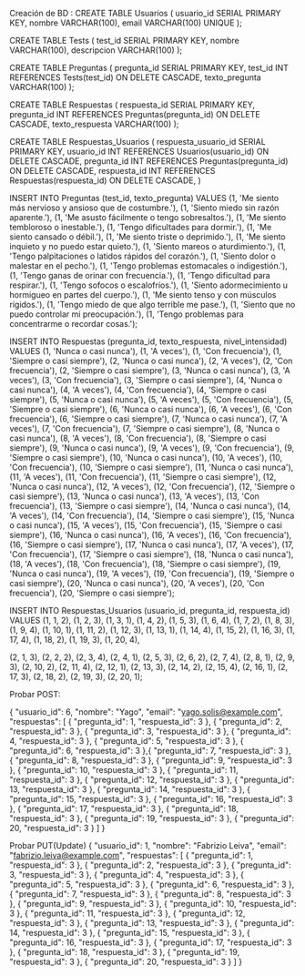 Creación de BD :
CREATE TABLE Usuarios (
    usuario_id SERIAL PRIMARY KEY,
    nombre VARCHAR(100),
    email VARCHAR(100) UNIQUE
);

CREATE TABLE Tests (
    test_id SERIAL PRIMARY KEY,
    nombre VARCHAR(100),
    descripcion VARCHAR(100)
);

CREATE TABLE Preguntas (
    pregunta_id SERIAL PRIMARY KEY,
    test_id INT REFERENCES Tests(test_id) ON DELETE CASCADE,
    texto_pregunta VARCHAR(100)
);

CREATE TABLE Respuestas (
    respuesta_id SERIAL PRIMARY KEY,
    pregunta_id INT REFERENCES Preguntas(pregunta_id) ON DELETE CASCADE,
    texto_respuesta VARCHAR(100)
);

CREATE TABLE Respuestas_Usuarios (
    respuesta_usuario_id SERIAL PRIMARY KEY,
    usuario_id INT REFERENCES Usuarios(usuario_id) ON DELETE CASCADE,
    pregunta_id INT REFERENCES Preguntas(pregunta_id) ON DELETE CASCADE,
    respuesta_id INT REFERENCES Respuestas(respuesta_id) ON DELETE CASCADE,
)

INSERT INTO Preguntas (test_id, texto_pregunta) VALUES
(1, 'Me siento más nervioso y ansioso que de costumbre.'),
(1, 'Siento miedo sin razón aparente.'),
(1, 'Me asusto fácilmente o tengo sobresaltos.'),
(1, 'Me siento tembloroso o inestable.'),
(1, 'Tengo dificultades para dormir.'),
(1, 'Me siento cansado o débil.'),
(1, 'Me siento triste o deprimido.'),
(1, 'Me siento inquieto y no puedo estar quieto.'),
(1, 'Siento mareos o aturdimiento.'),
(1, 'Tengo palpitaciones o latidos rápidos del corazón.'),
(1, 'Siento dolor o malestar en el pecho.'),
(1, 'Tengo problemas estomacales o indigestión.'),
(1, 'Tengo ganas de orinar con frecuencia.'),
(1, 'Tengo dificultad para respirar.'),
(1, 'Tengo sofocos o escalofríos.'),
(1, 'Siento adormecimiento u hormigueo en partes del cuerpo.'),
(1, 'Me siento tenso y con músculos rígidos.'),
(1, 'Tengo miedo de que algo terrible me pase.'),
(1, 'Siento que no puedo controlar mi preocupación.'),
(1, 'Tengo problemas para concentrarme o recordar cosas.');

INSERT INTO Respuestas (pregunta_id, texto_respuesta, nivel_intensidad) VALUES
(1, 'Nunca o casi nunca'),
(1, 'A veces'),
(1, 'Con frecuencia'),
(1, 'Siempre o casi siempre'),
(2, 'Nunca o casi nunca'),
(2, 'A veces'),
(2, 'Con frecuencia'),
(2, 'Siempre o casi siempre'),
(3, 'Nunca o casi nunca'),
(3, 'A veces'),
(3, 'Con frecuencia'),
(3, 'Siempre o casi siempre'),
(4, 'Nunca o casi nunca'),
(4, 'A veces'),
(4, 'Con frecuencia'),
(4, 'Siempre o casi siempre'),
(5, 'Nunca o casi nunca'),
(5, 'A veces'),
(5, 'Con frecuencia'),
(5, 'Siempre o casi siempre'),
(6, 'Nunca o casi nunca'),
(6, 'A veces'),
(6, 'Con frecuencia'),
(6, 'Siempre o casi siempre'),
(7, 'Nunca o casi nunca'),
(7, 'A veces'),
(7, 'Con frecuencia'),
(7, 'Siempre o casi siempre'),
(8, 'Nunca o casi nunca'),
(8, 'A veces'),
(8, 'Con frecuencia'),
(8, 'Siempre o casi siempre'),
(9, 'Nunca o casi nunca'),
(9, 'A veces'),
(9, 'Con frecuencia'),
(9, 'Siempre o casi siempre'),
(10, 'Nunca o casi nunca'),
(10, 'A veces'),
(10, 'Con frecuencia'),
(10, 'Siempre o casi siempre'),
(11, 'Nunca o casi nunca'),
(11, 'A veces'),
(11, 'Con frecuencia'),
(11, 'Siempre o casi siempre'),
(12, 'Nunca o casi nunca'),
(12, 'A veces'),
(12, 'Con frecuencia'),
(12, 'Siempre o casi siempre'),
(13, 'Nunca o casi nunca'),
(13, 'A veces'),
(13, 'Con frecuencia'),
(13, 'Siempre o casi siempre'),
(14, 'Nunca o casi nunca'),
(14, 'A veces'),
(14, 'Con frecuencia'),
(14, 'Siempre o casi siempre'),
(15, 'Nunca o casi nunca'),
(15, 'A veces'),
(15, 'Con frecuencia'),
(15, 'Siempre o casi siempre'),
(16, 'Nunca o casi nunca'),
(16, 'A veces'),
(16, 'Con frecuencia'),
(16, 'Siempre o casi siempre'),
(17, 'Nunca o casi nunca'),
(17, 'A veces'),
(17, 'Con frecuencia'),
(17, 'Siempre o casi siempre'),
(18, 'Nunca o casi nunca'),
(18, 'A veces'),
(18, 'Con frecuencia'),
(18, 'Siempre o casi siempre'),
(19, 'Nunca o casi nunca'),
(19, 'A veces'),
(19, 'Con frecuencia'),
(19, 'Siempre o casi siempre'),
(20, 'Nunca o casi nunca'),
(20, 'A veces'),
(20, 'Con frecuencia'),
(20, 'Siempre o casi siempre');

INSERT INTO Respuestas_Usuarios (usuario_id, pregunta_id, respuesta_id) VALUES
(1, 1, 2),
(1, 2, 3),
(1, 3, 1),
(1, 4, 2),
(1, 5, 3),
(1, 6, 4),
(1, 7, 2),
(1, 8, 3),
(1, 9, 4),
(1, 10, 1),
(1, 11, 2),
(1, 12, 3),
(1, 13, 1),
(1, 14, 4),
(1, 15, 2),
(1, 16, 3),
(1, 17, 4),
(1, 18, 2),
(1, 19, 3),
(1, 20, 4),

(2, 1, 3),
(2, 2, 2),
(2, 3, 4),
(2, 4, 1),
(2, 5, 3),
(2, 6, 2),
(2, 7, 4),
(2, 8, 1),
(2, 9, 3),
(2, 10, 2),
(2, 11, 4),
(2, 12, 1),
(2, 13, 3),
(2, 14, 2),
(2, 15, 4),
(2, 16, 1),
(2, 17, 3),
(2, 18, 2),
(2, 19, 3),
(2, 20, 1);

Probar POST:

{
    "usuario_id": 6,
    "nombre": "Yago",
    "email": "yago.solis@example.com",
    "respuestas": [
        {
            "pregunta_id": 1,
            "respuesta_id": 3
        },
        {
            "pregunta_id": 2,
            "respuesta_id": 3
        },
        {
            "pregunta_id": 3,
            "respuesta_id": 3
        },
        {
            "pregunta_id": 4,
            "respuesta_id": 3
        },
        {
            "pregunta_id": 5,
            "respuesta_id": 3
        },
        {
            "pregunta_id": 6,
            "respuesta_id": 3
        },{
            "pregunta_id": 7,
            "respuesta_id": 3
        },
        {
            "pregunta_id": 8,
            "respuesta_id": 3
        },
        {
            "pregunta_id": 9,
            "respuesta_id": 3
        },
        {
            "pregunta_id": 10,
            "respuesta_id": 3
        },
        {
            "pregunta_id": 11,
            "respuesta_id": 3
        },
        {
            "pregunta_id": 12,
            "respuesta_id": 3
        },
        {
            "pregunta_id": 13,
            "respuesta_id": 3
        },
        {
            "pregunta_id": 14,
            "respuesta_id": 3
        },
        {
            "pregunta_id": 15,
            "respuesta_id": 3
        },
        {
            "pregunta_id": 16,
            "respuesta_id": 3
        },
        {
            "pregunta_id": 17,
            "respuesta_id": 3
        },
        {
            "pregunta_id": 18,
            "respuesta_id": 3
        },
        {
            "pregunta_id": 19,
            "respuesta_id": 3
        },
        {
            "pregunta_id": 20,
            "respuesta_id": 3
        }
    ]
}

Probar PUT(Update)
{
    "usuario_id": 1,
    "nombre": "Fabrizio Leiva",
    "email": "fabrizio.leiva@example.com",
    "respuestas": [
        {
            "pregunta_id": 1,
            "respuesta_id": 3
        },
        {
            "pregunta_id": 2,
            "respuesta_id": 3
        },
        {
            "pregunta_id": 3,
            "respuesta_id": 3
        },
        {
            "pregunta_id": 4,
            "respuesta_id": 3
        },
        {
            "pregunta_id": 5,
            "respuesta_id": 3
        },
        {
            "pregunta_id": 6,
            "respuesta_id": 3
        },{
            "pregunta_id": 7,
            "respuesta_id": 3
        },
        {
            "pregunta_id": 8,
            "respuesta_id": 3
        },
        {
            "pregunta_id": 9,
            "respuesta_id": 3
        },
        {
            "pregunta_id": 10,
            "respuesta_id": 3
        },
        {
            "pregunta_id": 11,
            "respuesta_id": 3
        },
        {
            "pregunta_id": 12,
            "respuesta_id": 3
        },
        {
            "pregunta_id": 13,
            "respuesta_id": 3
        },
        {
            "pregunta_id": 14,
            "respuesta_id": 3
        },
        {
            "pregunta_id": 15,
            "respuesta_id": 3
        },
        {
            "pregunta_id": 16,
            "respuesta_id": 3
        },
        {
            "pregunta_id": 17,
            "respuesta_id": 3
        },
        {
            "pregunta_id": 18,
            "respuesta_id": 3
        },
        {
            "pregunta_id": 19,
            "respuesta_id": 3
        },
        {
            "pregunta_id": 20,
            "respuesta_id": 3
        }
    ]
}